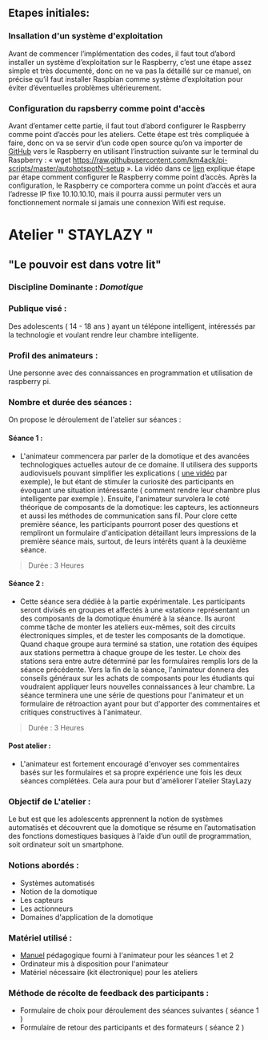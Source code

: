 ## Etapes initiales:

### Insallation d'un système d'exploitation
Avant de commencer l’implémentation des codes, il faut tout d’abord installer un système d’exploitation sur le Raspberry, c’est une étape assez simple et très documenté, donc on ne va pas la détaillé sur ce manuel, on précise qu’il faut installer Raspbian comme système d’exploitation pour éviter d’éventuelles problèmes ultérieurement.

### Configuration du rapsberry comme point d'accès
Avant d’entamer cette partie, il faut tout d’abord configurer le Raspberry comme point d’accès pour les ateliers. Cette étape est très compliquée à faire, donc on va se servir d’un code open source qu’on va importer de [GitHub](https://github.com/km4ack/pi-scripts/blob/master/autohotspotN-setup) vers le Raspberry en utilisant l’instruction suivante sur le terminal du Raspberry : « wget https://raw.githubusercontent.com/km4ack/pi-scripts/master/autohotspotN-setup ». La vidéo dans ce [lien](https://www.youtube.com/watch?v=qMT-0mz1lkI) explique étape par étape comment configurer le Raspberry comme point d’accès.
Après la configuration, le Raspberry ce comportera comme un point d’accès et aura l’adresse IP fixe 10.10.10.10, mais il pourra aussi permuter vers un fonctionnement normale si jamais une connexion Wifi est requise.



# Atelier " STAYLAZY "
## "Le pouvoir est dans votre lit"

### Discipline Dominante : *Domotique* 

### Publique visé : 
Des adolescents ( 14 - 18 ans ) ayant un télépone intelligent, intéressés par la technologie et voulant rendre leur chambre intelligente.

### Profil des animateurs :  
Une personne avec des connaissances en programmation et utilisation de raspberry pi.

### Nombre et durée des séances : 

On propose le déroulement de l'atelier sur  séances : 

#### Séance 1 : 

 - L'animateur commencera par parler de la domotique et des avancées technologiques actuelles autour de ce domaine. Il utilisera des supports audiovisuels pouvant simplifier les explications ( [une vidéo](https://www.youtube.com/watch?v=iGVFW6wyY5w) par exemple), le but étant de stimuler la curiosité des participants en évoquant une situation intéressante ( comment rendre leur chambre plus intelligente par exemple ). Ensuite, l'animateur survolera le coté théorique de composants de la domotique: les capteurs, les actionneurs et aussi les méthodes de communication sans fil. Pour clore cette première séance, les participants pourront poser des questions et rempliront un formulaire d'anticipation détaillant leurs impressions de la première séance mais, surtout, de leurs intérêts quant à la deuxième séance.
 
 > Durée : 3 Heures  
 
 #### Séance 2 :  
 
- Cette séance sera dédiée à la partie expérimentale. Les participants seront divisés en groupes et affectés à une «station» représentant un des composants de la domotique énuméré à la séance. Ils auront comme tâche de monter les ateliers eux-mêmes, soit des circuits électroniques simples, et de tester les composants de la domotique. Quand chaque groupe aura terminé sa station, une rotation des équipes aux stations permettra à chaque groupe de les tester. Le choix des stations sera entre autre déterminé par les formulaires remplis lors de la séance précédente. Vers la fin de la séance, l'animateur donnera des conseils généraux sur les achats de composants pour les étudiants qui voudraient appliquer leurs nouvelles connaissances à leur chambre. La séance terminera une une série de questions pour l'animateur et un formulaire de rétroaction ayant pour but d'apporter des commentaires et critiques constructives à l'animateur.

> Durée : 3 Heures 

#### Post atelier :

- L'animateur est fortement encouragé d'envoyer ses commentaires basés sur les formulaires et sa propre expérience une fois les deux séances complétées. Cela aura pour but d'améliorer l'atelier StayLazy

### Objectif de L'atelier : 
Le but est que les adolescents apprennent la notion de systèmes automatisés et découvrent que la domotique se résume en l’automatisation des fonctions domestiques basiques à l’aide d’un outil de programmation, soit ordinateur soit un smartphone. 

### Notions abordés : 

- Systèmes automatisés 
- Notion de la domotique 
- Les capteurs 
- Les actionneurs 
- Domaines d'application de la domotique 

### Matériel utilisé : 

- [Manuel](  )  pédagogique fourni à l'animateur pour les séances 1 et 2
- Ordinateur mis à disposition pour l'animateur
- Matériel nécessaire (kit électronique) pour les ateliers

### Méthode de récolte de feedback des participants :

- Formulaire de choix pour déroulement des séances suivantes ( séance 1 ) 
- Formulaire de retour des participants et des formateurs  ( séance 2 ) 

